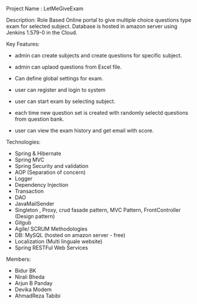 Project Name : LetMeGiveExam

Description: Role Based Online portal to give multiple choice questions type exam for selected subject. Database is hosted in amazon server using Jenkins 1.579-0 in the Cloud.

Key Features: 
- admin can create subjects and create questions for specific subject.
- admin can uplaod questions from Excel file.
- Can define global settings for exam.

- user can register and login to system
- user can start exam by selecting subject.
- each time new question set is created with randomly selectd questions from question bank.
- user can view the exam history and get email with score.

Technologies:
- Spring & Hibernate
- Spring MVC
- Spring Security and validation
- AOP (Separation of concern)
- Logger
- Dependency Injection
- Transaction
- DAO
- JavaMailSender
- Singleton , Proxy, crud fasade pattern, MVC Pattern, FrontController (Design pattern)
- Gitgub
- Agile/ SCRUM Methodologies
- DB: MySQL (hosted on amazon server - free)
- Localization (Multi linguale website)
- Spring RESTFul Web Services

Members:
- Bidur BK
- Nirali Bheda
- Arjun B Panday
- Devika Modem
- AhmadReza Tabibi
